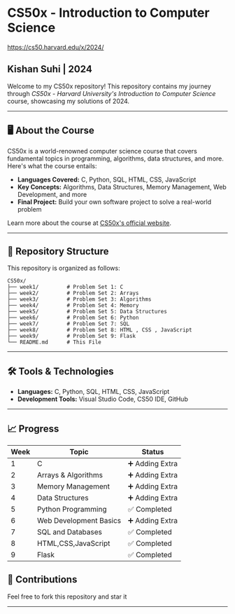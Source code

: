 # CS50x - Introduction to Computer Science
https://cs50.harvard.edu/x/2024/

## Kishan Suhi | 2024
Welcome to my CS50x repository! This repository contains my journey through *CS50x - Harvard University's Introduction to Computer Science* course, showcasing my solutions of 2024.

---

## 🖥️ About the Course
CS50x is a world-renowned computer science course that covers fundamental topics in programming, algorithms, data structures, and more. Here's what the course entails:

- **Languages Covered:** C, Python, SQL, HTML, CSS, JavaScript
- **Key Concepts:** Algorithms, Data Structures, Memory Management, Web Development, and more
- **Final Project:** Build your own software project to solve a real-world problem

Learn more about the course at [CS50x's official website](https://cs50.harvard.edu/x/).

---

## 📂 Repository Structure

This repository is organized as follows:

```
CS50x/
├── week1/         # Problem Set 1: C
├── week2/         # Problem Set 2: Arrays
├── week3/         # Problem Set 3: Algorithms
├── week4/         # Problem Set 4: Memory 
├── week5/         # Problem Set 5: Data Structures
├── week6/         # Problem Set 6: Python 
├── week7/         # Problem Set 7: SQL
├── week8/         # Problem Set 8: HTML , CSS , JavaScript
├── week9/         # Problem Set 9: Flask
└── README.md      # This File
```

---

## 🛠️ Tools & Technologies

- **Languages:** C, Python, SQL, HTML, CSS, JavaScript
- **Development Tools:** Visual Studio Code, CS50 IDE, GitHub

---

## 📈 Progress

| Week | Topic                            | Status        |
|------|----------------------------------|---------------|
| 1    | C                               | ➕ Adding Extra |
| 2    | Arrays & Algorithms             | ➕ Adding Extra |
| 3    | Memory Management               | ➕ Adding Extra |
| 4    | Data Structures                 | ➕ Adding Extra |
| 5    | Python Programming              | ✅ Completed    |
| 6    | Web Development Basics          | ➕ Adding Extra |
| 7    | SQL and Databases               | ✅ Completed    |
| 8    | HTML,CSS,JavaScript             | ✅ Completed    |
| 9    | Flask                           | ✅ Completed    |



## 🤝 Contributions

Feel free to fork this repository and star it

---

